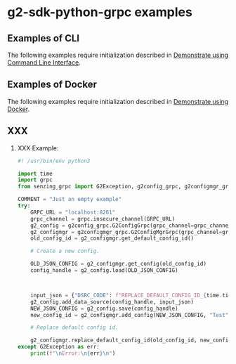 # g2-sdk-python-grpc examples

## Examples of CLI

The following examples require initialization described in
[Demonstrate using Command Line Interface](../README.md#demonstrate-using-command-line-interface).

## Examples of Docker

The following examples require initialization described in
[Demonstrate using Docker](../README.md#demonstrate-using-docker).

## XXX

1. XXX
   Example:

    ```python
    #! /usr/bin/env python3

    import time
    import grpc
    from senzing_grpc import G2Exception, g2config_grpc, g2configmgr_grpc

    COMMENT = "Just an empty example"
    try:
        GRPC_URL = "localhost:8261"
        grpc_channel = grpc.insecure_channel(GRPC_URL)
        g2_config = g2config_grpc.G2ConfigGrpc(grpc_channel=grpc_channel)
        g2_configmgr = g2configmgr_grpc.G2ConfigMgrGrpc(grpc_channel=grpc_channel)
        old_config_id = g2_configmgr.get_default_config_id()

        # Create a new config.

        OLD_JSON_CONFIG = g2_configmgr.get_config(old_config_id)
        config_handle = g2_config.load(OLD_JSON_CONFIG)



        input_json = {"DSRC_CODE": f"REPLACE_DEFAULT_CONFIG_ID_{time.time()}"}
        g2_config.add_data_source(config_handle, input_json)
        NEW_JSON_CONFIG = g2_config.save(config_handle)
        new_config_id = g2_configmgr.add_config(NEW_JSON_CONFIG, "Test")

        # Replace default config id.

        g2_configmgr.replace_default_config_id(old_config_id, new_config_id)
    except G2Exception as err:
        print(f"\nError:\n{err}\n")

    ```
